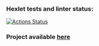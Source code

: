 ### Hexlet tests and linter status:
[![Actions Status](https://github.com/Evgeny111111/frontend-project-11/actions/workflows/hexlet-check.yml/badge.svg)](https://github.com/Evgeny111111/frontend-project-11/actions)

### Project available [here](https://frontend-project-11-two-orpin.vercel.app)
